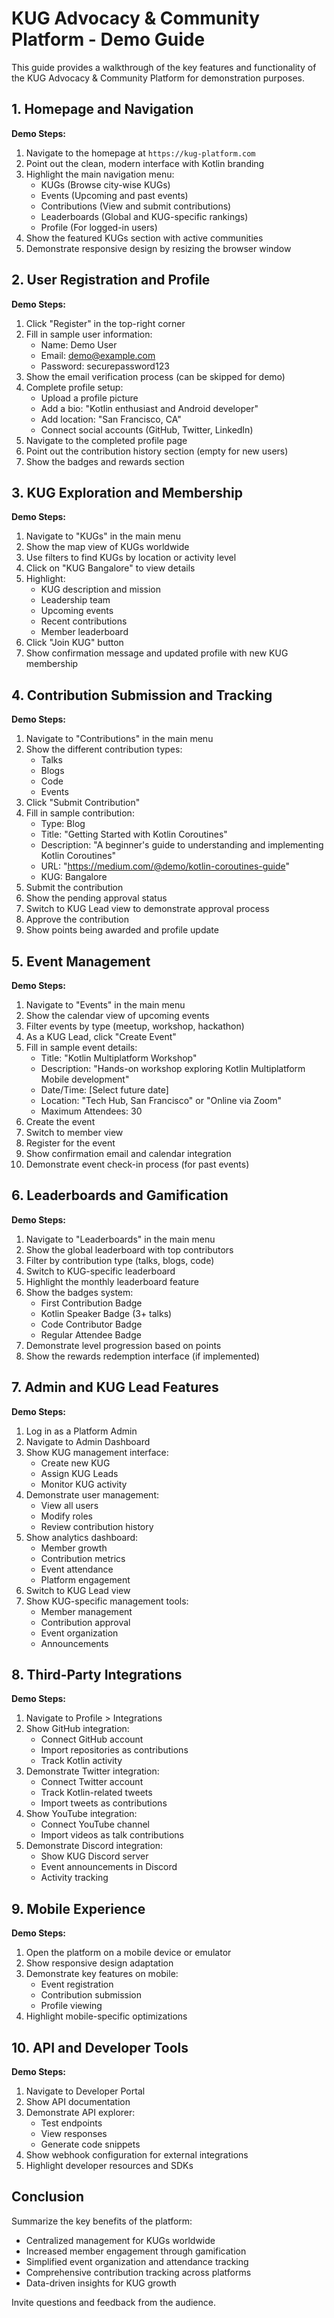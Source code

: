 # KUG Advocacy & Community Platform - Demo Guide

This guide provides a walkthrough of the key features and functionality of the KUG Advocacy & Community Platform for demonstration purposes.

## 1. Homepage and Navigation

**Demo Steps:**
1. Navigate to the homepage at `https://kug-platform.com`
2. Point out the clean, modern interface with Kotlin branding
3. Highlight the main navigation menu:
   - KUGs (Browse city-wise KUGs)
   - Events (Upcoming and past events)
   - Contributions (View and submit contributions)
   - Leaderboards (Global and KUG-specific rankings)
   - Profile (For logged-in users)
4. Show the featured KUGs section with active communities
5. Demonstrate responsive design by resizing the browser window

## 2. User Registration and Profile

**Demo Steps:**
1. Click "Register" in the top-right corner
2. Fill in sample user information:
   - Name: Demo User
   - Email: demo@example.com
   - Password: securepassword123
3. Show the email verification process (can be skipped for demo)
4. Complete profile setup:
   - Upload a profile picture
   - Add a bio: "Kotlin enthusiast and Android developer"
   - Add location: "San Francisco, CA"
   - Connect social accounts (GitHub, Twitter, LinkedIn)
5. Navigate to the completed profile page
6. Point out the contribution history section (empty for new users)
7. Show the badges and rewards section

## 3. KUG Exploration and Membership

**Demo Steps:**
1. Navigate to "KUGs" in the main menu
2. Show the map view of KUGs worldwide
3. Use filters to find KUGs by location or activity level
4. Click on "KUG Bangalore" to view details
5. Highlight:
   - KUG description and mission
   - Leadership team
   - Upcoming events
   - Recent contributions
   - Member leaderboard
6. Click "Join KUG" button
7. Show confirmation message and updated profile with new KUG membership

## 4. Contribution Submission and Tracking

**Demo Steps:**
1. Navigate to "Contributions" in the main menu
2. Show the different contribution types:
   - Talks
   - Blogs
   - Code
   - Events
3. Click "Submit Contribution"
4. Fill in sample contribution:
   - Type: Blog
   - Title: "Getting Started with Kotlin Coroutines"
   - Description: "A beginner's guide to understanding and implementing Kotlin Coroutines"
   - URL: "https://medium.com/@demo/kotlin-coroutines-guide"
   - KUG: Bangalore
5. Submit the contribution
6. Show the pending approval status
7. Switch to KUG Lead view to demonstrate approval process
8. Approve the contribution
9. Show points being awarded and profile update

## 5. Event Management

**Demo Steps:**
1. Navigate to "Events" in the main menu
2. Show the calendar view of upcoming events
3. Filter events by type (meetup, workshop, hackathon)
4. As a KUG Lead, click "Create Event"
5. Fill in sample event details:
   - Title: "Kotlin Multiplatform Workshop"
   - Description: "Hands-on workshop exploring Kotlin Multiplatform Mobile development"
   - Date/Time: [Select future date]
   - Location: "Tech Hub, San Francisco" or "Online via Zoom"
   - Maximum Attendees: 30
6. Create the event
7. Switch to member view
8. Register for the event
9. Show confirmation email and calendar integration
10. Demonstrate event check-in process (for past events)

## 6. Leaderboards and Gamification

**Demo Steps:**
1. Navigate to "Leaderboards" in the main menu
2. Show the global leaderboard with top contributors
3. Filter by contribution type (talks, blogs, code)
4. Switch to KUG-specific leaderboard
5. Highlight the monthly leaderboard feature
6. Show the badges system:
   - First Contribution Badge
   - Kotlin Speaker Badge (3+ talks)
   - Code Contributor Badge
   - Regular Attendee Badge
7. Demonstrate level progression based on points
8. Show the rewards redemption interface (if implemented)

## 7. Admin and KUG Lead Features

**Demo Steps:**
1. Log in as a Platform Admin
2. Navigate to Admin Dashboard
3. Show KUG management interface:
   - Create new KUG
   - Assign KUG Leads
   - Monitor KUG activity
4. Demonstrate user management:
   - View all users
   - Modify roles
   - Review contribution history
5. Show analytics dashboard:
   - Member growth
   - Contribution metrics
   - Event attendance
   - Platform engagement
6. Switch to KUG Lead view
7. Show KUG-specific management tools:
   - Member management
   - Contribution approval
   - Event organization
   - Announcements

## 8. Third-Party Integrations

**Demo Steps:**
1. Navigate to Profile > Integrations
2. Show GitHub integration:
   - Connect GitHub account
   - Import repositories as contributions
   - Track Kotlin activity
3. Demonstrate Twitter integration:
   - Connect Twitter account
   - Track Kotlin-related tweets
   - Import tweets as contributions
4. Show YouTube integration:
   - Connect YouTube channel
   - Import videos as talk contributions
5. Demonstrate Discord integration:
   - Show KUG Discord server
   - Event announcements in Discord
   - Activity tracking

## 9. Mobile Experience

**Demo Steps:**
1. Open the platform on a mobile device or emulator
2. Show responsive design adaptation
3. Demonstrate key features on mobile:
   - Event registration
   - Contribution submission
   - Profile viewing
4. Highlight mobile-specific optimizations

## 10. API and Developer Tools

**Demo Steps:**
1. Navigate to Developer Portal
2. Show API documentation
3. Demonstrate API explorer:
   - Test endpoints
   - View responses
   - Generate code snippets
4. Show webhook configuration for external integrations
5. Highlight developer resources and SDKs

## Conclusion

Summarize the key benefits of the platform:
- Centralized management for KUGs worldwide
- Increased member engagement through gamification
- Simplified event organization and attendance tracking
- Comprehensive contribution tracking across platforms
- Data-driven insights for KUG growth

Invite questions and feedback from the audience.
